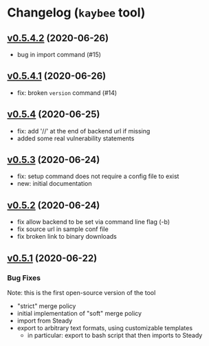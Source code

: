 # Changelog (`kaybee` tool)

<a name="v0.5.4.2"></a>
## [v0.5.4.2](https://github.com/SAP/project-kb/compare/v0.5.4.1...v0.5.4.2) (2020-06-26)

* bug in import command (#15)

<a name="v0.5.4.1"></a>
## [v0.5.4.1](https://github.com/SAP/project-kb/compare/v0.5.4...v0.5.4.1) (2020-06-26)

* fix: broken `version` command (#14)

<a name="v0.5.4"></a>
## [v0.5.4](https://github.com/SAP/project-kb/compare/v0.5.3...v0.5.4) (2020-06-25)

* fix: add '//' at the end of backend url if missing
* added some real vulnerability statements

<a name="v0.5.3"></a>
## [v0.5.3](https://github.com/SAP/project-kb/compare/v0.5.2...v0.5.3) (2020-06-24)

* fix: setup command does not require a config file to exist
* new: initial documentation

<a name="v0.5.2"></a>
## [v0.5.2](https://github.com/SAP/project-kb/compare/v0.5.1...v0.5.2) (2020-06-24)

* fix allow backend to be set via command line flag (-b)
* fix source url in sample conf file
* fix broken link to binary downloads

<a name="v0.5.1"></a>
## [v0.5.1](https://github.com/SAP/project-kb/compare/2019-05-10...v0.5.1) (2020-06-22)

### Bug Fixes
Note: this is the first open-source version of the tool

- "strict" merge policy
- initial implementation of "soft" merge policy
- import from Steady
- export to arbitrary text formats, using customizable templates
    - in particular: export to bash script that then imports to Steady
